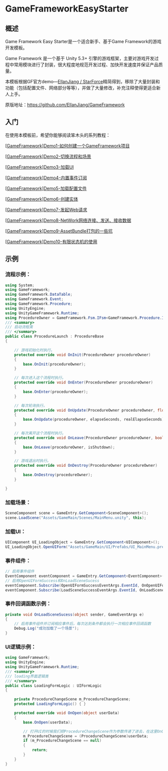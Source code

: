 # GameFrameworkEasyStarter

## 概述

Game Framework Easy Starter是一个适合新手、基于Game Framework的游戏开发模板。

Game Framework 是一个基于 Unity 5.3+ 引擎的游戏框架，主要对游戏开发过程中常用模块进行了封装，很大程度地规范开发过程、加快开发速度并保证产品质量。

本模板根据GF官方demo—[EllanJiang / StarForce](https://github.com/EllanJiang/StarForce)精简得到，移除了大量封装和功能（包括配置文件、网络部分等等），并做了大量修改，补充注释使得更适合新人上手。

原版地址：https://github.com/EllanJiang/GameFramework



## 入门

在使用本模板前，希望你能够阅读笨木头的系列教程：

[[GameFramework\]Demo1-如何创建一个GameFramework项目](http://www.benmutou.com/archives/2535)

[[GameFramework\]Demo2-切换流程和场景](http://www.benmutou.com/archives/2548)

[[GameFramework\]Demo3-加载UI](http://www.benmutou.com/archives/2564)

[[GameFramework\]Demo4-内置事件订阅](http://www.benmutou.com/archives/2571)

[[GameFramework\]Demo5-加载配置文件](http://www.benmutou.com/archives/2579)

[[GameFramework\]Demo6-创建实体](http://www.benmutou.com/archives/2587)

[[GameFramework\]Demo7-发起Web请求](http://www.benmutou.com/archives/2603)

[[GameFramework\]Demo8-NetWork网络连接、发送、接收数据](http://www.benmutou.com/archives/2630)

[[GameFramework\]Demo9-AssetBundle打包的一些坑](http://www.benmutou.com/archives/2615)

[[GameFramework\]Demo10-有限状态机的使用](http://www.benmutou.com/archives/2643)



## 示例

### 流程示例：

```c#
using System;
using GameFramework;
using GameFramework.DataTable;
using GameFramework.Event;
using GameFramework.Procedure;
using UnityEngine;
using UnityGameFramework.Runtime;
using ProcedureOwner = GameFramework.Fsm.IFsm<GameFramework.Procedure.IProcedureManager>;
/// <summary>
/// 启动流程类
/// </summary>
public class ProcedureLaunch : ProcedureBase
{

    // 游戏初始化时执行。
    protected override void OnInit(ProcedureOwner procedureOwner)
    {
        base.OnInit(procedureOwner);
    }

    // 每次进入这个流程时执行。
    protected override void OnEnter(ProcedureOwner procedureOwner)
    {
        base.OnEnter(procedureOwner);
    }

    // 每次轮询执行。
    protected override void OnUpdate(ProcedureOwner procedureOwner, float elapseSeconds, float realElapseSeconds)
    {
        base.OnUpdate(procedureOwner, elapseSeconds, realElapseSeconds);
    }

    // 每次离开这个流程时执行。
    protected override void OnLeave(ProcedureOwner procedureOwner, bool isShutdown)
    {
        base.OnLeave(procedureOwner, isShutdown);
    }

    // 游戏退出时执行。
    protected override void OnDestroy(ProcedureOwner procedureOwner)
    {
        base.OnDestroy(procedureOwner);
    }

}
```
### 加载场景：

```c#
SceneComponent scene = GameEntry.GetComponent<SceneComponent>();
scene.LoadScene("Assets/GameMain/Scenes/MainMenu.unity", this);
```

### 加载UI：

```c#
UIComponent UI_LoadingObject = GameEntry.GetComponent<UIComponent>();
UI_LoadingObject.OpenUIForm("Assets/GameMain/UI/Prefabs/UI_MainMenu.prefab", "Menu", 1, this);
```

### 事件组件：

```c#
// 启用事件组件
EventComponent eventComponent = GameEntry.GetComponent<EventComponent>();
// 启用OpenUIFormSuccess和OnLoadSceneSucess
eventComponent.Subscribe(OpenUIFormSuccessEventArgs.EventId, OnOpenUIFormSuccess);
eventComponent.Subscribe(LoadSceneSuccessEventArgs.EventId, OnLoadSceneSucess);
```

### 事件回调函数示例：

```C#
private void OnLoadSceneSucess(object sender, GameEventArgs e)
{
	// 启用事件组件并订阅相应事件后，每次达到条件都会执行一次相应事件回调函数
	Debug.Log("成功加载了一个场景");
}
```

### UI逻辑示例：

```c#
using GameFramework;
using UnityEngine;
using UnityGameFramework.Runtime;
/// <summary>
/// loading界面逻辑类
/// </summary>
public class LoadingFormLogic : UIFormLogic
{

    private ProcedureChangeScene m_ProcedureChangeScene;
    protected LoadingFormLogic() { }

    protected override void OnOpen(object userData)
    {
        base.OnOpen(userData);

        // 打开UI的时候我们把ProcedureChangeScene作为参数传递了进去，在这里OnOpen事件会把它传递过来
        m_ProcedureChangeScene = (ProcedureChangeScene)userData;
        if (m_ProcedureChangeScene == null)
        {
            return;
        }
    }
}
```